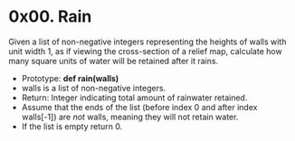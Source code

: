 # 0x00. Rain

Given a list of non-negative integers representing the heights of walls with unit width 1, as if viewing the cross-section of a relief map, calculate how many square units of water will be retained after it rains.

 - Prototype: **def rain(walls)**
 - walls is a list of non-negative integers.
 - Return: Integer indicating total amount of rainwater retained.
 - Assume that the ends of the list (before index 0 and after index walls[-1]) are *not* walls, meaning they will not retain water.
 - If the list is empty return 0.
